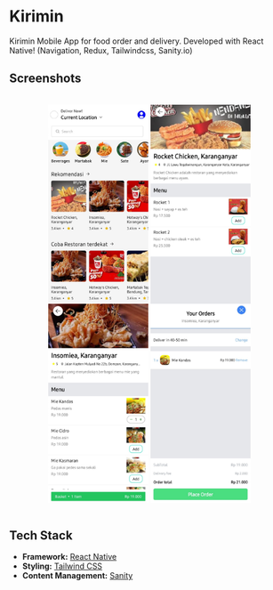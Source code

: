 # Kirimin

Kirimin Mobile App for food order and delivery. Developed with React Native! (Navigation, Redux, Tailwindcss, Sanity.io)

<!-- Screenshots -->
## Screenshots
<div style="display: inline_block" align="center"><br>
 <img align="center" alt="React"  width="180" src="./assets/images/Home.jpg">
 <img align="center" alt="React"  width="180" src="./assets/images/Menu.jpg">
 <img align="center" alt="React"  width="180" src="./assets/images/Order.jpg">
 <img align="center" alt="React"  width="180" src="./assets/images/Payment.jpg">
</div>
<br />


## Tech Stack

- **Framework:** [React Native](https://nextjs.org)
- **Styling:** [Tailwind CSS](https://tailwindcss.com)
- **Content Management:** [Sanity](https://www.sanity.io/)